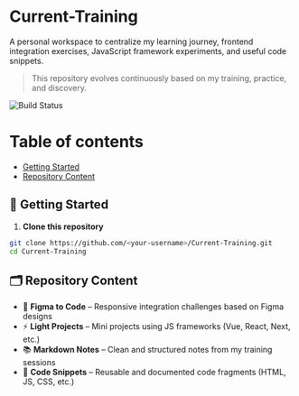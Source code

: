 # Current-Training


A personal workspace to centralize my learning journey, frontend integration exercises, JavaScript framework experiments, and useful code snippets.

> This repository evolves continuously based on my training, practice, and discovery.


![Build Status](https://github.com/Junizfr/genshin-downloader/actions/workflows/ci.yml/badge.svg)
# Table of contents

- [Getting Started](#getting-started)
- [Repository Content](#repository-content)

## 🚀 Getting Started

1. **Clone this repository**
```bash
git clone https://github.com/<your-username>/Current-Training.git
cd Current-Training
```

## 🗂️ Repository Content

- 🎨 **Figma to Code** – Responsive integration challenges based on Figma designs  
- ⚡ **Light Projects** – Mini projects using JS frameworks (Vue, React, Next, etc.)  
- 📚 **Markdown Notes** – Clean and structured notes from my training sessions  
- 🧩 **Code Snippets** – Reusable and documented code fragments (HTML, JS, CSS, etc.)
